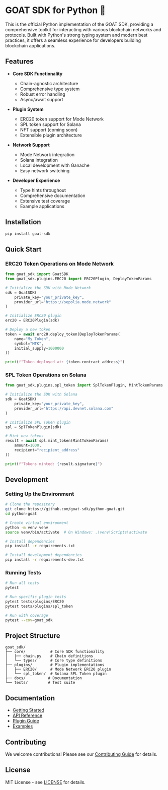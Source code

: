 # GOAT SDK for Python 🐐

This is the official Python implementation of the GOAT SDK, providing a comprehensive toolkit for interacting with various blockchain networks and protocols. Built with Python's strong typing system and modern best practices, it offers a seamless experience for developers building blockchain applications.

## Features

- **Core SDK Functionality**
  - Chain-agnostic architecture
  - Comprehensive type system
  - Robust error handling
  - Async/await support

- **Plugin System**
  - ERC20 token support for Mode Network
  - SPL token support for Solana
  - NFT support (coming soon)
  - Extensible plugin architecture

- **Network Support**
  - Mode Network integration
  - Solana integration
  - Local development with Ganache
  - Easy network switching

- **Developer Experience**
  - Type hints throughout
  - Comprehensive documentation
  - Extensive test coverage
  - Example applications

## Installation

```bash
pip install goat-sdk
```

## Quick Start

### ERC20 Token Operations on Mode Network

```python
from goat_sdk import GoatSDK
from goat_sdk.plugins.ERC20 import ERC20Plugin, DeployTokenParams

# Initialize the SDK with Mode Network
sdk = GoatSDK(
    private_key="your_private_key",
    provider_url="https://sepolia.mode.network"
)

# Initialize ERC20 plugin
erc20 = ERC20Plugin(sdk)

# Deploy a new token
token = await erc20.deploy_token(DeployTokenParams(
    name="My Token",
    symbol="MTK",
    initial_supply=1000000
))

print(f"Token deployed at: {token.contract_address}")
```

### SPL Token Operations on Solana

```python
from goat_sdk.plugins.spl_token import SplTokenPlugin, MintTokenParams

# Initialize the SDK with Solana
sdk = GoatSDK(
    private_key="your_private_key",
    provider_url="https://api.devnet.solana.com"
)

# Initialize SPL Token plugin
spl = SplTokenPlugin(sdk)

# Mint new tokens
result = await spl.mint_token(MintTokenParams(
    amount=1000,
    recipient="recipient_address"
))

print(f"Tokens minted: {result.signature}")
```

## Development

### Setting Up the Environment

```bash
# Clone the repository
git clone https://github.com/goat-sdk/python-goat.git
cd python-goat

# Create virtual environment
python -m venv venv
source venv/bin/activate  # On Windows: .\venv\Scripts\activate

# Install dependencies
pip install -r requirements.txt

# Install development dependencies
pip install -r requirements-dev.txt
```

### Running Tests

```bash
# Run all tests
pytest

# Run specific plugin tests
pytest tests/plugins/ERC20
pytest tests/plugins/spl_token

# Run with coverage
pytest --cov=goat_sdk
```

## Project Structure

```
goat_sdk/
├── core/           # Core SDK functionality
│   ├── chain.py    # Chain definitions
│   └── types/      # Core type definitions
├── plugins/        # Plugin implementations
│   ├── ERC20/      # Mode Network ERC20 plugin
│   └── spl_token/  # Solana SPL Token plugin
├── docs/          # Documentation
└── tests/         # Test suite
```

## Documentation

- [Getting Started](https://github.com/goat-sdk/python-goat/tree/main/goat_sdk/docs/getting-started.md)
- [API Reference](https://github.com/goat-sdk/python-goat/tree/main/goat_sdk/docs/api-reference.md)
- [Plugin Guide](https://github.com/goat-sdk/python-goat/tree/main/goat_sdk/docs/plugin-guide.md)
- [Examples](https://github.com/goat-sdk/python-goat/tree/main/examples)

## Contributing

We welcome contributions! Please see our [Contributing Guide](https://github.com/goat-sdk/python-goat/tree/main/CONTRIBUTING.md) for details.

## License

MIT License - see [LICENSE](LICENSE) for details.
